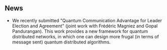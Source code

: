 ## News 

* We recently submitted "Quantum Communication Advantage for Leader Election and Agreement" (joint work with Frédéric Magniez and Gopal Pandurangan). This work provides a new framework for quantum distributed networks, in which one can design more frugal (in terms of message sent) quantum distributed algorithms.
